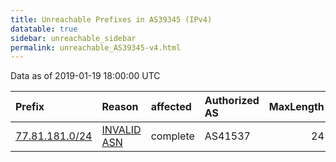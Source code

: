 ```yaml
---
title: Unreachable Prefixes in AS39345 (IPv4)
datatable: true
sidebar: unreachable_sidebar
permalink: unreachable_AS39345-v4.html
---
```


Data as of 2019-01-19 18:00:00 UTC


<div class="datatable-begin"></div>

| Prefix                                                 | Reason                                                                                                | affected   | Authorized AS   |   MaxLength | Anchor                                         |   unreachable /24s |
|:-------------------------------------------------------|:------------------------------------------------------------------------------------------------------|:-----------|:----------------|------------:|:-----------------------------------------------|-------------------:|
| [77.81.181.0/24](https://stat.ripe.net/77.81.181.0/24) | [INVALID ASN](https://rpki-validator.ripe.net/announcement-preview?asn=AS39345&prefix=77.81.181.0/24) | complete   | AS41537         |          24 | [RIPE](unreachable_RIPE_NCC_RPKI_Root-v4.html) |                  1 |

<div class="datatable-end"></div>
